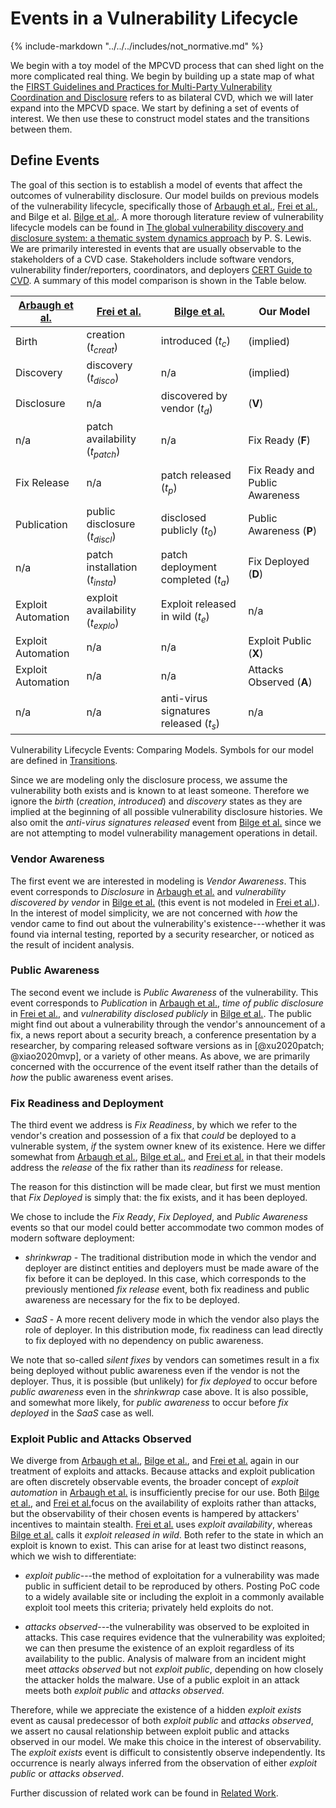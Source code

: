# Events in a Vulnerability Lifecycle

{% include-markdown "../../../includes/not_normative.md" %}

We begin with a toy model of the MPCVD process that can shed light on the more
complicated real thing. We begin by building up a state map of what the
[FIRST Guidelines and Practices for Multi-Party Vulnerability Coordination and Disclosure](https://www.first.org/global/sigs/vulnerability-coordination/multiparty/guidelines-v1.1)
refers to as bilateral CVD, which we will later expand into the MPCVD space.
We start by defining a set of events of interest.
We then use these to construct model states and the transitions between them.

## Define Events

The goal of this section is to establish a model of events that affect
the outcomes of vulnerability disclosure. Our model builds on previous
models of the vulnerability lifecycle, specifically those of 
[Arbaugh et al.](https://doi.org/10.1109/2.889093), 
[Frei et al.](http://dx.doi.org/10.1007/978-1-4419-6967-5_6), and
Bilge et al. [Bilge et al.](https://doi.org/10.1145/2382196.2382284).
A more thorough literature review of
vulnerability lifecycle models can be found in 
[The global vulnerability discovery and disclosure system: a thematic system dynamics approach](http://dspace.lib.cranfield.ac.uk/handle/1826/12665)
by P. S. Lewis.
We are primarily interested in events that are usually observable to the
stakeholders of a CVD case. Stakeholders include software
vendors, vulnerability finder/reporters, coordinators, and
deployers [CERT Guide to CVD](https://vuls.cert.org/confluence/display/CVD). A summary of this model comparison is
shown in the Table below.

| [Arbaugh et al.](https://doi.org/10.1109/2.889093) | [Frei et al.](http://dx.doi.org/10.1007/978-1-4419-6967-5_6) | [Bilge et al.](https://doi.org/10.1145/2382196.2382284) | Our Model |
| ----------------------------------- |--------------------------------------------------------------| ------------------------------- | --------- |
| Birth                               | creation ($t_{creat}$)                                       | introduced ($t_c$)              | (implied) |
| Discovery                           | discovery ($t_{disco}$)                                      | n/a                             | (implied) |
| Disclosure                          | n/a                                                          | discovered by vendor ($t_d$)    | ($\mathbf{V}$) |
| n/a | patch availability ($t_{patch}$)                             | n/a | Fix Ready ($\mathbf{F}$) |
| Fix Release | n/a                                                          | patch released ($t_p$) | Fix Ready and Public Awareness |
| Publication | public disclosure ($t_{discl}$)                              | disclosed publicly ($t_0$) | Public Awareness ($\mathbf{P}$) |
| n/a | patch installation ($t_{insta}$)                             | patch deployment completed ($t_a$) | Fix Deployed ($\mathbf{D}$) |
| Exploit Automation | exploit availability ($t_{explo}$)                           | Exploit released in wild ($t_e$) | n/a |
| Exploit Automation | n/a                                                          | n/a | Exploit Public ($\mathbf{X}$) |
| Exploit Automation | n/a                                                          | n/a | Attacks Observed ($\mathbf{A}$) |
| n/a | n/a                                                          | anti-virus signatures released ($t_s$) | n/a |

Vulnerability Lifecycle Events: Comparing Models. Symbols for our model are defined in
[Transitions](transitions.md).

Since we are modeling only the disclosure process, we assume the
vulnerability both exists and is known to at least someone. Therefore we
ignore the *birth* (*creation*, *introduced*) and *discovery* states as
they are implied at the beginning of all possible vulnerability
disclosure histories. We also omit the *anti-virus signatures released*
event from [Bilge et al.](https://doi.org/10.1145/2382196.2382284) since we are not attempting to model
vulnerability management operations in detail.

### Vendor Awareness

The first event we are interested in modeling is *Vendor Awareness*.
This event corresponds to *Disclosure* in [Arbaugh et al.](https://doi.org/10.1109/2.889093) and
*vulnerability discovered by vendor* in [Bilge et al.](https://doi.org/10.1145/2382196.2382284) (this event
is not modeled in [Frei et al.](http://dx.doi.org/10.1007/978-1-4419-6967-5_6)). In the interest of model
simplicity, we are not concerned with *how* the vendor came to find out
about the vulnerability's existence---whether it was found via internal
testing, reported by a security researcher, or noticed as the result of
incident analysis.

### Public Awareness

The second event we include is *Public Awareness* of the vulnerability.
This event corresponds to *Publication* in [Arbaugh et al.](https://doi.org/10.1109/2.889093), *time
of public disclosure* in [Frei et al.](http://dx.doi.org/10.1007/978-1-4419-6967-5_6), and *vulnerability
disclosed publicly* in [Bilge et al.](https://doi.org/10.1145/2382196.2382284). The public might find out
about a vulnerability through the vendor's announcement of a fix, a news
report about a security breach, a conference presentation by a
researcher, by comparing released software versions as
in [@xu2020patch; @xiao2020mvp], or a variety of other means. As above,
we are primarily concerned with the occurrence of the event itself
rather than the details of *how* the public awareness event arises.

### Fix Readiness and Deployment

The third event we address is *Fix Readiness*, by which we refer to the
vendor's creation and possession of a fix that *could* be deployed to a
vulnerable system, *if* the system owner knew of its existence. Here we
differ somewhat from [Arbaugh et al.](https://doi.org/10.1109/2.889093),
[Bilge et al.](https://doi.org/10.1145/2382196.2382284), and [Frei et al.](http://dx.doi.org/10.1007/978-1-4419-6967-5_6)
in that
their models address the *release* of the fix rather than its *readiness* for release.

The reason for this distinction will be made clear, but first we must
mention that *Fix Deployed* is simply that: the fix exists, and it has
been deployed.

We chose to include the *Fix Ready*, *Fix Deployed*, and *Public
Awareness* events so that our model could better accommodate two common
modes of modern software deployment:

- *shrinkwrap* - The traditional distribution mode in which the vendor
    and deployer are distinct entities and deployers must be made aware
    of the fix before it can be deployed. In this case, which
    corresponds to the previously mentioned *fix release* event, both
    fix readiness and public awareness are necessary for the fix to be
    deployed.

- *SaaS* - A more recent delivery mode in which the vendor also plays
    the role of deployer. In this distribution mode, fix readiness can
    lead directly to fix deployed with no dependency on public
    awareness.

We note that so-called *silent fixes* by vendors can sometimes result in
a fix being deployed without public awareness even if the vendor is not
the deployer. Thus, it is possible (but unlikely) for *fix deployed* to
occur before *public awareness* even in the *shrinkwrap* case above. It
is also possible, and somewhat more likely, for *public awareness* to
occur before *fix deployed* in the *SaaS* case as well.

### Exploit Public and Attacks Observed

We diverge
from
[Arbaugh et al.](https://doi.org/10.1109/2.889093),
[Bilge et al.](https://doi.org/10.1145/2382196.2382284), and [Frei et al.](http://dx.doi.org/10.1007/978-1-4419-6967-5_6)
again in
our treatment of exploits and attacks. Because attacks and exploit
publication are often discretely observable events, the broader concept
of *exploit automation* in [Arbaugh et al.](https://doi.org/10.1109/2.889093) is insufficiently
precise for our use. Both
[Bilge et al.](https://doi.org/10.1145/2382196.2382284), and [Frei et al.](http://dx.doi.org/10.1007/978-1-4419-6967-5_6)focus on
the availability of exploits rather than attacks, but the observability
of their chosen events is hampered by attackers' incentives to maintain
stealth. [Frei et al.](http://dx.doi.org/10.1007/978-1-4419-6967-5_6) uses *exploit availability*,
whereas [Bilge et al.](https://doi.org/10.1145/2382196.2382284) calls it *exploit released in
wild*. Both refer to the state in which an exploit is known to exist.
This can arise for at least two distinct reasons, which we wish to
differentiate:

- *exploit public*---the method of exploitation for a vulnerability
    was made public in sufficient detail to be reproduced by others.
    Posting PoC
    code to a widely available site or including the exploit in a
    commonly available exploit tool meets this criteria; privately held
    exploits do not.

- *attacks observed*---the vulnerability was observed to be exploited
    in attacks. This case requires evidence that the vulnerability was
    exploited; we can then presume the existence of an exploit
    regardless of its availability to the public. Analysis of malware
    from an incident might meet *attacks observed* but not *exploit
    public*, depending on how closely the attacker holds the malware.
    Use of a public exploit in an attack meets both *exploit public* and
    *attacks observed*.

Therefore, while we appreciate the existence of a hidden *exploit
exists* event as causal predecessor of both *exploit public* and
*attacks observed*, we assert no causal relationship between exploit
public and attacks observed in our model. We make this choice in the
interest of observability. The *exploit exists* event is difficult to
consistently observe independently. Its occurrence is nearly always
inferred from the observation of either *exploit public* or *attacks
observed*.

Further discussion of related work can be found in
[Related Work](../../related_work/index.md).
